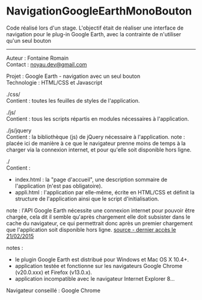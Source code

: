 # NavigationGoogleEarthMonoBouton
Code réalisé lors d'un stage. L'objectif était de réaliser une interface de navigation pour le plug-in Google Earth, avec la contrainte de n'utiliser qu'un seul bouton

------------------------------------------------------------------------------------

Auteur  : Fontaine Romain<br/>
Contact : noyau.dev@gmail.com

Projet : Google Earth - navigation avec un seul bouton<br/>
Technologie : HTML/CSS et Javascript

./css/<br/>
Contient : toutes les feuilles de styles de l'application.

./js/<br/>
Contient : tous les scripts répartis en modules nécessaires à l'application.

./js/jquery<br/>
Contient : la bibliothèque (js) de jQuery nécessaire à l'application.
note : placée ici de manière à ce que le navigateur prenne moins de temps à la charger via la connexion internet, et pour qu'elle soit disponible hors ligne.

./<br/>
Contient :
- index.html : la "page d'accueil", une description sommaire de l'application (n'est pas obligatoire).
- appli.html : l'application par elle-même, écrite en HTML/CSS et définit la structure de l'application ainsi que le script d'initialisation.


note : l'API Google Earth nécessite une connexion internet pour pouvoir être chargée, cela dit il semble qu'après chargement elle doit subsister dans le cache du navigateur, ce qui permettrait donc après un premier chargement que l'application soit disponible hors ligne.
[source - dernier accès le 21/02/2015](https://support.google.com/earth/answer/21423)

notes :
- le plugin Google Earth est distribué pour Windows et Mac OS X 10.4+.
- application testée et fonctionne sur les navigateurs Google Chrome (v20.0.xxx) et Firefox (v13.0.x).
- application incompatible avec le navigateur Internet Explorer 8...

Navigateur conseillé : Google Chrome
